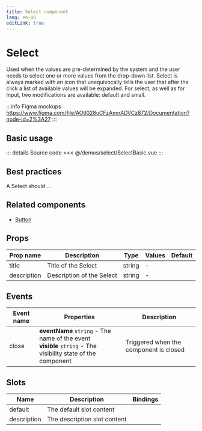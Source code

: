 ```yaml
---
title: Select component
lang: en-US
editLink: true
---
```


# Select

Used when the values are pre-determined by the system and the user needs to select one or more values from the drop-down list. Select is always marked with an icon that unequivocally tells the user that after the click a list of available values will be expanded.
For select, as well as for Input, two modifications are available: default and small.

:::info Figma mockups
https://www.figma.com/file/AOtI028uCFzAmnADVCz872/Documentation?node-id=2%3A27
:::

## Basic usage

<SelectBasic />

::: details Source code
<<< @/demos/select/SelectBasic.vue
:::

## Best practices

A Select should ...

## Related components

- [Button](/components/button/button.doc)

## Props

| Prop name   | Description               | Type   | Values | Default |
| ----------- | ------------------------- | ------ | ------ | ------- |
| title       | Title of the Select       | string | -      |         |
| description | Description of the Select | string | -      |         |

## Events

| Event name | Properties                                                                                                      | Description                            |
| ---------- | --------------------------------------------------------------------------------------------------------------- | -------------------------------------- |
| close      | **eventName** `string` - The name of the event<br/>**visible** `string` - The visibility state of the component | Triggered when the component is closed |

## Slots

| Name        | Description                  | Bindings |
| ----------- | ---------------------------- | -------- |
| default     | The default slot content     |          |
| description | The description slot content |          |
